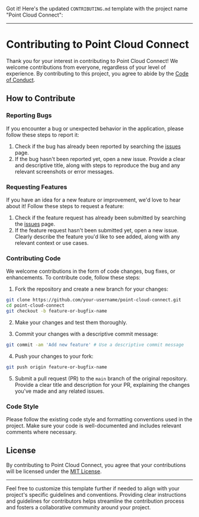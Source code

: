 Got it! Here's the updated `CONTRIBUTING.md` template with the project name "Point Cloud Connect":

---

# Contributing to Point Cloud Connect

Thank you for your interest in contributing to Point Cloud Connect! We welcome contributions from everyone, regardless of your level of experience. By contributing to this project, you agree to abide by the [Code of Conduct](CODE_OF_CONDUCT.md).

## How to Contribute

### Reporting Bugs

If you encounter a bug or unexpected behavior in the application, please follow these steps to report it:

1. Check if the bug has already been reported by searching the [issues](https://github.com/your-username/point-cloud-connect/issues) page.
2. If the bug hasn't been reported yet, open a new issue. Provide a clear and descriptive title, along with steps to reproduce the bug and any relevant screenshots or error messages.

### Requesting Features

If you have an idea for a new feature or improvement, we'd love to hear about it! Follow these steps to request a feature:

1. Check if the feature request has already been submitted by searching the [issues](https://github.com/your-username/point-cloud-connect/issues) page.
2. If the feature request hasn't been submitted yet, open a new issue. Clearly describe the feature you'd like to see added, along with any relevant context or use cases.

### Contributing Code

We welcome contributions in the form of code changes, bug fixes, or enhancements. To contribute code, follow these steps:

1. Fork the repository and create a new branch for your changes:

```bash
git clone https://github.com/your-username/point-cloud-connect.git
cd point-cloud-connect
git checkout -b feature-or-bugfix-name
```

2. Make your changes and test them thoroughly.

3. Commit your changes with a descriptive commit message:

```bash
git commit -am 'Add new feature' # Use a descriptive commit message
```

4. Push your changes to your fork:

```bash
git push origin feature-or-bugfix-name
```

5. Submit a pull request (PR) to the `main` branch of the original repository. Provide a clear title and description for your PR, explaining the changes you've made and any related issues.

### Code Style

Please follow the existing code style and formatting conventions used in the project. Make sure your code is well-documented and includes relevant comments where necessary.

## License

By contributing to Point Cloud Connect, you agree that your contributions will be licensed under the [MIT License](LICENSE).

---

Feel free to customize this template further if needed to align with your project's specific guidelines and conventions. Providing clear instructions and guidelines for contributors helps streamline the contribution process and fosters a collaborative community around your project.
